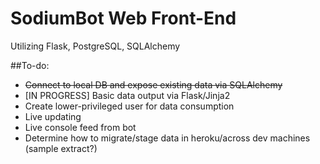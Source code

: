 # SodiumBot Web Front-End
Utilizing Flask, PostgreSQL, SQLAlchemy

##To-do:
* ~~Connect to local DB and expose existing data via SQLAlchemy~~
* [IN PROGRESS] Basic data output via Flask/Jinja2
* Create lower-privileged user for data consumption
* Live updating
* Live console feed from bot
* Determine how to migrate/stage data in heroku/across dev machines (sample extract?)